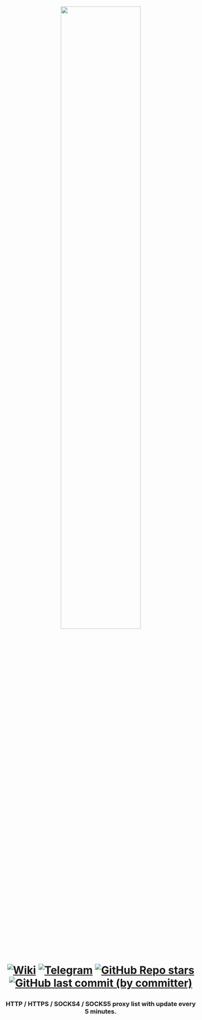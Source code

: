 <h1 align="center">
    
<img target="_blank" href="https://proxy.casals.ar" src="https://i.imgur.com/zT5gFNC.png" align="center" style="width: 65%;" /> <br>
<a target="_blank" href="https://github.com/casals-ar/proxy.casals.ar/wiki">![Wiki](https://img.shields.io/badge/wiki-black?logo=wikipedia)</a>
<a target="_blank" href="https://t.me/casals_ar">![Telegram](https://img.shields.io/badge/telegram-blue?logo=telegram)</a>
<a target="_blank" href="https://github.com/casals-ar/proxy.casals.ar/stargazers">![GitHub Repo stars](https://img.shields.io/github/stars/casals-ar/proxy-list?style=flat)</a>
<a target="_blank" href="https://github.com/casals-ar/proxy-list/commits/main/">![GitHub last commit (by committer)](https://img.shields.io/github/last-commit/casals-ar/proxy-list)</a>
</h1>

<h3 align="center">HTTP / HTTPS / SOCKS4 / SOCKS5 proxy list with update every 5 minutes.</h3>
